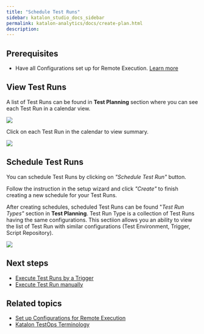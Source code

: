 ```yaml
---
title: "Schedule Test Runs"
sidebar: katalon_studio_docs_sidebar
permalink: katalon-analytics/docs/create-plan.html 
description: 
---
```


## Prerequisites

- Have all Configurations set up for Remote Execution. [Learn more](katalon-analytics/docs/test-run-config.html)

## View Test Runs

A list of Test Runs can be found in **Test Planning** section where you can see each Test Run in a calendar view.

<img src="https://github.com/katalon-studio/docs-images/raw/master/katalon-analytics/docs/kt-scheduler/test-run-calendar.png" width="" height="">

Click on each Test Run in the calendar to view summary.

<img src="https://github.com/katalon-studio/docs-images/raw/master/katalon-analytics/docs/kt-scheduler/test-run-details.png" width="" height="">

## Schedule Test Runs

You can schedule Test Runs by clicking on *"Schedule Test Run"* button.

Follow the instruction in the setup wizard and click *"Create"* to finish creating a new schedule for your Test Runs.

After creating schedules, scheduled Test Runs can be found "*Test Run Types"* section in **Test Planning**. Test Run Type is a collection of Test Runs having the same configurations. This sectiion allows you an ability to view the list of Test Run with similar configurations (Test Environment, Trigger, Script Repository).

<img src="https://github.com/katalon-studio/docs-images/raw/master/katalon-analytics/docs/kt-scheduler/test-run-type.png" width="" height="">

## Next steps

- [Execute Test Runs by a Trigger](/katalon-analytics/docs/kt-scheduler.html)
- [Execute Test Run manually](/katalon-analytics/docs/execute-test-run.htm)

## Related topics

- [Set up Configurations for Remote Execution](/katalon-analytics/docs/test-run-config.html)
- [Katalon TestOps Terminology](https://docs.katalon.com/katalon-analytics/docs/testops-terminology.html)